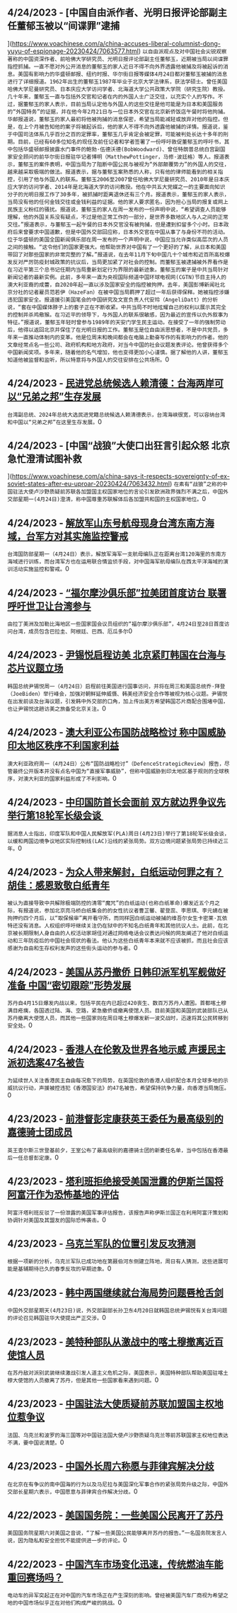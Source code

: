 
  ## 4/24/2023 - [中国自由派作者、光明日报评论部副主任董郁玉被以“间谍罪”逮捕

](https://www.voachinese.com/a/china-accuses-liberal-columnist-dong-yuyu-of-espionage-20230424/7063577.html)
 ```以自由派观点及对中国社会尖锐观察著称的中国资深作者、前哈佛大学研究员、光明日报评论部副主任董郁玉，近期被当局以间谍罪指控抓捕。一直不愿对外公开消息的董郁玉的家人近日不得不向外界透露他被捕及将被起诉的消息。美国有影响力的华盛顿邮报、纽约时报、华尔街日报等媒体4月24日都对董郁玉被捕的消息进行了详细报道。1962年出生的董郁玉1987年毕业于北京大学法律系，获法学硕士。曾任美国哈佛大学尼曼研究员、日本庆应大学访问学者、北海道大学公共政策大学院（研究生院）教授。几十年来，董郁玉一直与包括外交官和记者在内的外国人士广泛交往，以充实个人的写作。不过，据董郁玉的家人表示，目前当局认定他与外国人的这些交往是他可能是为日本和美国服务的“外国特务”的证据，并在他今年2月21日与一位日本外交官在北京新侨饭店午餐时将他拘捕。华邮报道说，董郁玉的家人最初将他被拘捕的消息保密，希望当局能减轻或放弃对他的指控。但是，在上个月被告知他的案子将被起诉后，他的家人不得不向外透露他被捕的详情。报道说，鉴于中国司法体系几乎百分之百的定罪率，董郁玉几乎肯定会被定罪，可能被判处长达十多年的刑期。目前，已经有60多位知名的现任及前任记者和学者签署了一份呼吁敦促董郁玉的呼吁书，其中包括华盛顿邮报披露水门事件的鲍勃·伍德沃德(BobWoodward)、曾任特朗普总统白宫副国家安全顾问的前华尔街日报驻华记者博明（MatthewPottinger，马修·波廷格）等人。报道表示，董郁玉的案件表明，中国当局为了阻断中国公民与被视为“外部颠覆势力”的外国人的交往，越来越采取极端的做法。报道表示，据与董郁玉案熟悉的人称，只有他的律师能看到的相关指控，引用了他与外国人的联系。董郁玉2006至2007曾任哈佛大学尼曼研究员、2010年是日本庆应大学的访问学者、2014年是北海道大学的访问教授。他在中共五大党媒之一的主要面向知识分子的光明日报工作了30多年，被抓捕时距离退休还有三个月。报道表示，董郁玉的家人表示，当局没有他的任何金钱交往或金钱利益的证据。他的家人要求匿名，因为担心当局的报复或网上民族主义粉红的骚扰。报道说，董郁玉的家人在周一发布的一份声明中说，“希望调查人员能够理解，他的外国关系没有疑点，不过是他正常工作的一部分，是世界多数地区人与人之间的正常交往。”报道表示，与董郁玉一起午餐的日本外交官没有被拘捕，但是遭到扣留多个小时。日本政府后来曾要求中国道歉，但是中国外交部回应称，日本外交官在中国从事了与身份不符的活动。位于华盛顿的美国全国新闻俱乐部在周一发布的一个声明中说，中国应当允许类似高层次的人员之间的接触。“这令他们的国家更强大。他帮助世界对中国有了一个更好的了解，从日本和美国带回了对那些国家的非常完整的了解。”报道说，在去年11月下旬中国几十个城市和近百所高校爆发反对严厉防疫封城政策的抗议后，当局更加紧了对社会的控制。而董郁玉被逮捕被外界看作是在习近平第三个总书记任期内当局重新划定行为界限的最新迹象。董郁玉的案子是中共当局针对新闻记者的最新实例。此前，多年来一直为央视国际频道中国环球电视网(CGTN)节目主持人的澳大利亚裔的成蕾，自2020年起一直以涉及国家安全的指控被拘押。去年，美国彭博新闻社北京分社的记者雇员范若伊（HazeFan）在被中国当局羁押了超过一年后获得保释。她被指控涉嫌违犯国家安全。报道援引美国笔会的中国研究及文宣负责人代安玲（AngeliDatt）的分析说，“套在中国媒体脖子上的套子正在不断收紧。中共当局不时地炫耀自己的权利以展示其完全的控制并杀鸡儆猴。在习近平的领导下，与外国人的联系很敏感，因为最近的宣传以仇外叙事为特征。”报道说，董郁玉年轻时曾参与1989年的天安门学生民主运动。在接受了一年的强制劳动后，他得以返回北京并保住了在光明日报的工作。董郁玉是位自由派思想者，不是中共党员，多年来一直推动体制内的变革。他是位周末和晚间都会在电脑上勤奋写作的有影响力的作者。他的文章经常点名一些公司、政府机构和地方政府，对当今中国的社会议题发表评论。他曾获得多个中国新闻奖项。多年来，随着他的名气增加，他也变得更加小心谨慎。据了解他的人讲，董郁玉知道他被监督和监听，所以特意将与外国人的交往安排在公共场所。```0
  ## 4/24/2023 - [民进党总统候选人赖清德：台海两岸可以“兄弟之邦”生存发展](https://www.voachinese.com/a/dpp-presidential-candidate-says-taiwan-china-can-exist-as-brothers-20230424/7063561.html)
 ```台湾副总统、2024年总统大选民进党籍总统候选人赖清德表示，台湾海峡很宽，可以容纳台湾和中国以“兄弟之邦”在这里生存发展。```0
  ## 4/24/2023 - [中国“战狼”大使口出狂言引起众怒 北京急忙澄清试图补救

 ](https://www.voachinese.com/a/china-says-it-respects-sovereignty-of-ex-soviet-states-after-eu-uproar-20230424/7063432.html)
 ```在素有“战狼”之称的中国驻法大使卢沙野质疑前苏联各加盟国主权国家地位的言论引发欧洲政界强烈不满之后，中国外交部星期一(4月24日)澄清，称中国尊重苏联解体后各加盟共和国的主权国家地位。```0
  ## 4/24/2023 - [解放军山东号航母现身台湾东南方海域，台军方对其实施监控警戒](https://www.voachinese.com/a/taiwan-says-tracking-chinese-carrier-off-its-southeast-coast-20230424/7063439.html)
 ```台湾国防部星期一（4月24日）表示，解放军海军一支航母编队正在距离台湾120海里的东南方海域进行训练，而台湾军方也在运用联合情监侦手段，对中国海军航母编队在西太平洋海域的演训活动实施监控和警戒。```0
  ## 4/24/2023 - [“福尔摩沙俱乐部”拉美团首度访台 联署呼吁世卫让台湾参与](https://www.voachinese.com/a/formosa-club-visits-taiwan-20230424/7063413.html)
 ```由拉丁美洲及加勒比海地区一些国家国会议员组织的“福尔摩沙俱乐部”，4月24日至28日首度访问台湾，成员包含巴拉圭、阿根廷、巴西、厄瓜多尔```0
  ## 4/24/2023 - [尹锡悦启程访美 北京紧盯韩国在台海与芯片议题立场](https://www.voachinese.com/a/south-korea-president-yoon-begins-us-trip-20230424/7063397.html)
 ```韩国总统尹锡悦周一（4月24日）启程前往美国进行国事访问，并将在周三和美国总统乔·拜登（JoeBiden）举行峰会，加强对朝鲜延伸威慑、韩美经济安全合作等被视为核心议题。尹锡悦在出发前谈及台海议题，引发韩中外交部的口角，加上传出美方希望韩国芯片商配合围堵中国，也让尹锡悦这趟访美之旅备受北京关注。```0
  ## 4/24/2023 - [澳大利亚公布国防战略检讨 称中国威胁印太地区秩序不利国家利益](https://www.voachinese.com/a/australia-release-defense-review-in-the-face-of-china-threat-20230424/7063382.html)
 ```澳大利亚政府周一（4月24日）公布“国防战略检讨”（DefenceStrategicReview）报告，尽管最终公开版本并没有点名中国为“直接军事威胁”，但称中国威胁到印太地区基于规则的全球秩序，对澳大利亚的国家利益形成了不利影响。```0
  ## 4/24/2023 - [中印国防首长会面前 双方就边界争议先举行第18轮军长级会谈 ](https://www.voachinese.com/a/china-india-border-talk-20230424/7063369.html)
 ```据消息人士指出，印度军队和中国人民解放军(PLA)周日(4月23日)举行了第18轮军长级会谈，以缓和两国边境争议地区实际控制线(LAC)沿线的紧张局势。双方边境问题紧张局势已持续近三年。```0
  ## 4/24/2023 - [为众人带来解封，白纸运动何罪之有？胡佳：感恩致敬白纸青年](https://www.voachinese.com/a/hu-jia-on-blank-paper-protests-and-absurd-zero-covid-policy-20230424/7063329.html)
 ```被认为直接导致中共解除极端防控的清零“魔咒”的白纸运动(也称白纸革命)爆发近五个月之际，有报道说，参加北京亮马桥白纸集会的的女性抗议者曹芷馨、翟登蕊、李思琪、李元婧在被拘押约四个月后，以“取保候审”离开看守所，而同样因白纸运动被捕的维吾尔女生卡密莱·瓦依特还没有消息。人权组织呼吁继续关注仍在狱中的不知名白纸青年和其他抗议人士。此前，在北京被长期限制人身自由的人权活动家胡佳对通过网络电话会议表达问候的网友阐述了他对白纸运动和三年防疫后的中国社会现状的看法。他认为这些白纸青年本来就不应该被抓，而且社会应该感谢为自由和生存权利发声的这些街头运动的参与者。```0
  ## 4/24/2023 - [美国从苏丹撤侨 日韩印派军机军舰做好准备 中国“密切跟踪”形势发展](https://www.voachinese.com/a/sudan-evacuations-20230424/7063312.html)
 ```苏丹自4月15日爆发内战以来，包括平民在内已超过420丧生、数百万苏丹人遭困。首都喀土穆满目疮痍，各国透过陆、海、空路，紧急撤侨或撤离使馆人员。目前美国和英国的武装部队已从苏丹撤离大使馆人员，而其他一些国家则在周日喀土穆爆发新一波交战时，迅速将其公民转移到安全处。```0
  ## 4/24/2023 - [香港人在伦敦及世界各地示威 声援民主派初选案47名被告](https://www.voachinese.com/a/hongkongers-launch-protest-in-london-and-cities-globally-to-support-democrats-on-trial-under-national-security-law/7063236.html)
 ```为延续世人关注香港民主自由每况愈下的局势，在英国伦敦的香港人组织配合本月全球多地的示威抗议行动，声援被控违犯《香港国安法》的47名被告，希望保持抗争力量，向香港当局施压。```0
  ## 4/23/2023 - [前港督彭定康获英王委任为最高级别的嘉德骑士团成员](https://www.voachinese.com/a/king-appoints-lord-patten-and-baroness-ashton-to-order-of-the-garter-england-s-highest-honor/7062874.html)
 ```英王查尔斯三世登基前夕，王室公布了最高级别的嘉德骑士团的新委任名单，当中包括在香港最后一任总督彭定康。```0
  ## 4/23/2023 - [塔利班拒绝接受美国泄露的伊斯兰国将阿富汗作为恐怖基地的评估](https://www.voachinese.com/a/taliban-reject-leaked-us-assessment-that-is-using-afghanistan-as-terror-base-/7062866.html)
 ```阿富汗塔利班反驳了一份泄露的美国军事评估报告，该报告声称伊斯兰国正在利用阿富汗策划和协调针对美国及其盟友的国际恐怖袭击。```0
  ## 4/23/2023 - [乌克兰军队的位置引发反攻猜测 ](https://www.voachinese.com/a/ukrainian-troop-positions-spark-counteroffensive-speculation/7062852.html)
 ```根据一项新的分析，乌克兰军队已成功地在第聂伯河东侧建立阵地，周日有人猜测，这些进展可能是基辅期待已久的春季反攻的早期迹象。```0
  ## 4/23/2023 - [韩中两国继续就台海局势问题唇枪舌剑](https://www.voachinese.com/a/china-lodges-complaint-over-s-korean-president-s-taiwan-comments-20230423/7062714.html)
 ```中国外交部星期天(4月23日)说，外交部副部长孙卫东4月20日就韩国总统尹锡悦有关台湾问题的评论召见韩国驻华大使提出严正交涉。```0
  ## 4/23/2023 - [美特种部队从激战中的喀土穆撤离近百使馆人员](https://www.voachinese.com/a/foreign-states-seek-sudan-evacuations-20230423/7062665.html)
 ```在苏丹敌对派别武装继续激战引发人道主义危机之际，美国表示，美国特种部队帮助美国驻喀土穆大使馆的人员撤离了苏丹，但是其他一些国家看来遇到问题。```0
  ## 4/23/2023 - [中国驻法大使质疑前苏联加盟国主权地位惹争议](https://www.voachinese.com/a/france-baltic-states-dismayed-after-china-envoy-questions-ukraine-sovereign-20230423/7062612.html)
 ```法国、乌克兰和波罗的海三国等对中国驻法国大使卢沙野质疑乌克兰等前苏联国家主权地位表达不满，要中国说清楚。```0
  ## 4/23/2023 - [中国外长周六称愿与菲律宾解决分歧](https://www.voachinese.com/a/china-ready-to-resolve-differences-with-philippines-diplomat-says-20230423/7062479.html)
 ```在北京在有争议的南中国海的行为以及马尼拉与美国深化军事合作的紧张局势升级之际，中国外交部长星期六表示，中国愿意与菲律宾合作解决分歧。```0
  ## 4/22/2023 - [美国国务院：一些美国公民离开了苏丹](https://www.voachinese.com/a/sudan-to-evacuate-foreigners-soon-20230422/7062057.html)
 ```美国国务院星期六对美国之音说，“了解一些美国公民能够离开苏丹的报告。”一名国务院发言人说，因为隐私和安全担忧不能提供进一步的评论。```0
  ## 4/22/2023 - [中国汽车市场变化迅速，传统燃油车能重回赛场吗？](https://www.voachinese.com/a/china-doesn-t-want-american-cars-anymore-that-s-bad-news-for-ford-and-gm-20230422/7062011.html)
 ```电动车的异军突起正在对中国的汽车市场正在产生深刻的影响。曾经被美国汽车厂商视为希望之地的中国市场似乎正在对他们构成严峻的挑战。```0